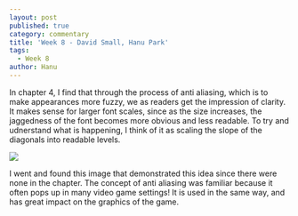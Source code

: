 ```yaml
---
layout: post
published: true
category: commentary
title: 'Week 8 - David Small, Hanu Park'
tags:
  - Week 8
author: Hanu
---
```

In chapter 4, I find that through the process of anti aliasing, which is to make appearances more fuzzy, we as readers get the impression of clarity. It makes sense for larger font scales, since as the size increases, the jaggedness of the font becomes more obvious and less readable. To try and udnerstand what is happening, I think of it as scaling the slope of the diagonals into readable levels.

![]({{site.baseurl}}/https://www.gottheknack.com/a-lesn/anti-aliasing/anti-aliasing-01/images/the-letter-A-with-and-without-anti-aliasing-compared.png)

I went and found this image that demonstrated this idea since there were none in the chapter. The concept of anti aliasing was familiar because it often pops up in many video game settings! It is used in the same way, and has great impact on the graphics of the game.